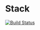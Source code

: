 # Stack
[![Build Status](https://travis-ci.org/MityakovSA/Stack.svg?branch=master)](https://travis-ci.org/MityakovSA/Stack)